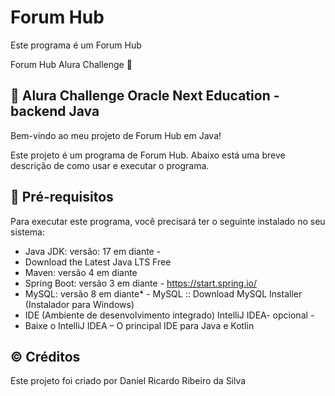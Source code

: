 # Forum Hub

Este programa é um Forum Hub

Forum Hub Alura Challenge 📂

## 🔶 Alura Challenge Oracle Next Education - backend Java

Bem-vindo ao meu projeto de Forum Hub em Java!

Este projeto é um programa de Forum Hub. Abaixo está uma breve descrição de como usar e executar o programa.

## 💾 Pré-requisitos

Para executar este programa, você precisará ter o seguinte instalado no seu sistema:

- Java JDK: versão: 17 em diante -
- Download the Latest Java LTS Free
- Maven: versão 4 em diante
- Spring Boot: versão 3 em diante - https://start.spring.io/
- MySQL: versão 8 em diante* - MySQL :: Download MySQL Installer (Instalador para Windows)
- IDE (Ambiente de desenvolvimento integrado) IntelliJ IDEA- opcional -
- Baixe o IntelliJ IDEA – O principal IDE para Java e Kotlin

## ©️ Créditos

Este projeto foi criado por Daniel Ricardo Ribeiro da Silva